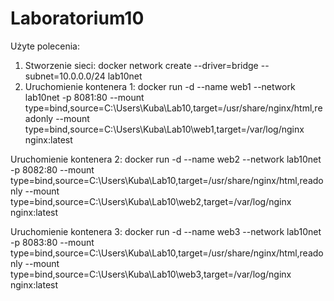 # Laboratorium10

Użyte polecenia:
1. Stworzenie sieci: docker network create --driver=bridge --subnet=10.0.0.0/24 lab10net
2. Uruchomienie kontenera 1: docker run -d --name web1 --network lab10net -p 8081:80 --mount type=bind,source=C:\Users\Kuba\Lab10,target=/usr/share/nginx/html,readonly --mount type=bind,source=C:\Users\Kuba\Lab10\web1,target=/var/log/nginx nginx:latest

  Uruchomienie kontenera 2: docker run -d --name web2 --network lab10net -p 8082:80 --mount type=bind,source=C:\Users\Kuba\Lab10,target=/usr/share/nginx/html,readonly --mount type=bind,source=C:\Users\Kuba\Lab10\web2,target=/var/log/nginx nginx:latest

  Uruchomienie kontenera 3: docker run -d --name web3 --network lab10net -p 8083:80 --mount type=bind,source=C:\Users\Kuba\Lab10,target=/usr/share/nginx/html,readonly --mount type=bind,source=C:\Users\Kuba\Lab10\web3,target=/var/log/nginx nginx:latest
